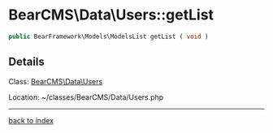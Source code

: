 # BearCMS\Data\Users::getList

```php
public BearFramework\Models\ModelsList getList ( void )
```

## Details

Class: [BearCMS\Data\Users](bearcms.data.users.class.md)

Location: ~/classes/BearCMS/Data/Users.php

---

[back to index](index.md)

